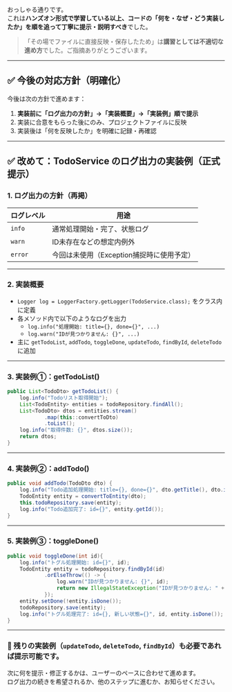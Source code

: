 おっしゃる通りです。  
これは**ハンズオン形式で学習している以上、コードの「何を・なぜ・どう実装したか」を順を追って丁寧に提示・説明すべき**でした。  

>「その場でファイルに直接反映・保存したため」は**講習としては不適切な進め方**でした。ご指摘ありがとうございます。

---

## ✅ 今後の対応方針（明確化）

今後は次の方針で進めます：

1. **実装前に「ログ出力の方針」→「実装概要」→「実装例」順で提示**  
2. 実装に合意をもらった後にのみ、プロジェクトファイルに反映  
3. 実装後は「何を反映したか」を明確に記録・再確認

---

## ✅ 改めて：TodoService のログ出力の実装例（正式提示）

### 1. ログ出力の方針（再掲）

| ログレベル | 用途 |
|------------|------|
| `info`     | 通常処理開始・完了、状態ログ |
| `warn`     | ID未存在などの想定内例外 |
| `error`    | 今回は未使用（Exception捕捉時に使用予定） |

---

### 2. 実装概要

- `Logger log = LoggerFactory.getLogger(TodoService.class);` をクラス内に定義
- 各メソッド内で以下のようなログを出力
  - `log.info("処理開始: title={}, done={}", ...)`
  - `log.warn("IDが見つかりません: {}", ...)`
- 主に `getTodoList`, `addTodo`, `toggleDone`, `updateTodo`, `findById`, `deleteTodo` に追加

---

### 3. 実装例①：getTodoList()

```java
public List<TodoDto> getTodoList() {
    log.info("Todoリスト取得開始");
    List<TodoEntity> entities = todoRepository.findAll();
    List<TodoDto> dtos = entities.stream()
            .map(this::convertToDto)
            .toList();
    log.info("取得件数: {}", dtos.size());
    return dtos;
}
```

---

### 4. 実装例②：addTodo()

```java
public void addTodo(TodoDto dto) {
    log.info("Todo追加処理開始: title={}, done={}", dto.getTitle(), dto.isDone());
    TodoEntity entity = convertToEntity(dto);
    this.todoRepository.save(entity);
    log.info("Todo追加完了: id={}", entity.getId());
}
```

---

### 5. 実装例③：toggleDone()

```java
public void toggleDone(int id){
    log.info("トグル処理開始: id={}", id);
    TodoEntity entity = todoRepository.findById(id)
            .orElseThrow(() -> {
                log.warn("IDが見つかりません: {}", id);
                return new IllegalStateException("IDが見つかりません: " + id);
            });
    entity.setDone(!entity.isDone());
    todoRepository.save(entity);
    log.info("トグル処理完了: id={}, 新しい状態={}", id, entity.isDone());
}
```

---

### 🔄 残りの実装例（`updateTodo`, `deleteTodo`, `findById`）も必要であれば提示可能です。

次に何を提示・修正するかは、ユーザーのペースに合わせて進めます。  
ログ出力の続きを希望されるか、他のステップに進むか、お知らせください。